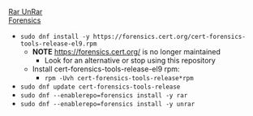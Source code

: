 [Rar UnRar](https://centos.pkgs.org/8/forensics-x86_64/rar-5.4.0-1.el8.x86_64.rpm.html)<br />
[Forensics](https://forensics.cert.org/)

* `sudo dnf install -y https://forensics.cert.org/cert-forensics-tools-release-el9.rpm`
  * **NOTE** https://forensics.cert.org/ is no longer maintained
    * Look for an alternative or stop using this repository
  * Install cert-forensics-tools-release-el9 rpm:
    * `rpm -Uvh cert-forensics-tools-release*rpm`
* `sudo dnf update cert-forensics-tools-release`
* `sudo dnf --enablerepo=forensics install -y rar`
* `sudo dnf --enablerepo=forensics install -y unrar`
